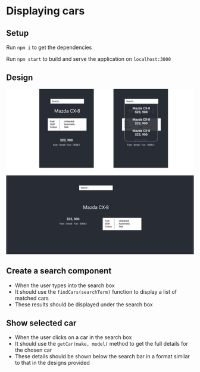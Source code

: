# Displaying cars
## Setup
Run `npm i` to get the dependencies

Run `npm start` to build and serve the application on `localhost:3000`
## Design
![Design](./DESIGN.png "Design reference")
## Create a search component
- When the user types into the search box
- It should use the `findCars(searchTerm)` function to display a list of matched cars
- These results should be displayed under the search box

## Show selected car
- When the user clicks on a car in the search box
- It should use the `getCar(make, model)` method to get the full details for the chosen car
- These details should be shown below the search bar in a format similar to that in the designs provided
